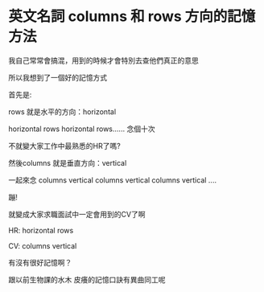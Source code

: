# 英文名詞 columns 和 rows 方向的記憶方法

我自己常常會搞混，用到的時候才會特別去查他們真正的意思

所以我想到了一個好的記憶方式

首先是:

rows  就是水平的方向：horizontal

horizontal rows horizontal rows...... 念個十次

不就變大家工作中最熟悉的HR了嗎?

然後columns 就是垂直方向：vertical

一起來念 columns vertical  columns vertical  columns vertical ....

蹦!

就變成大家求職面試中一定會用到的CV了啊

HR: horizontal rows

CV: columns vertical

有沒有很好記憶啊？

跟以前生物課的水木 皮癢的記憶口訣有異曲同工呢